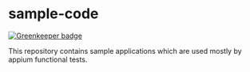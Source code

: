 # sample-code

[![Greenkeeper badge](https://badges.greenkeeper.io/appium/sample-code.svg)](https://greenkeeper.io/)

This repository contains sample applications which are used mostly by appium functional tests.
